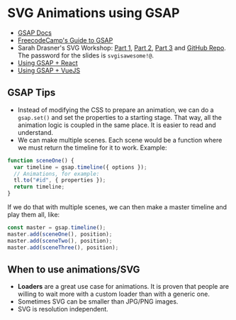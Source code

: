 # SVG Animations using GSAP

- [GSAP Docs](https://greensock.com/docs/)
- [FreecodeCamp's Guide to GSAP](https://www.freecodecamp.org/news/the-beginners-guide-to-the-greensock-animation-platform-7dc9fd9eb826/)
- Sarah Drasner's SVG Workshop: [Part 1](https://slides.com/sdrasner/adv-svg-1?token=UCdXy3zz), [Part 2](https://slides.com/sdrasner/adv-svg-2?token=FxyYIMcu), [Part 3](https://slides.com/sdrasner/adv-svg-3?token=IiYk_UQj) and [GitHub Repo](https://github.com/sdras/svg-workshop). The password for the slides is `svgisawesome!@`.
- [Using GSAP + React](https://greensock.com/react/)
- [Using GSAP + VueJS](https://blog.usejournal.com/vue-js-gsap-animations-26fc6b1c3c5a)

## GSAP Tips

- Instead of modifying the CSS to prepare an animation, we can do a `gsap.set()` and set the properties to a starting stage. That way, all the animation logic is coupled in the same place. It is easier to read and understand.
- We can make multiple scenes. Each scene would be a function where we must return the timeline for it to work. Example:

```js
function sceneOne() {
  var timeline = gsap.timeline({ options });
  // Animations, for example:
  tl.to("#id", { properties });
  return timeline;
}
```

If we do that with multiple scenes, we can then make a master timeline and play them all, like:

```js
const master = gsap.timeline();
master.add(sceneOne(), position);
master.add(sceneTwo(), position);
master.add(sceneThree(), position);
```

## When to use animations/SVG

- **Loaders** are a great use case for animations. It is proven that people are willing to wait more with a custom loader than with a generic one.
- Sometimes SVG can be smaller than JPG/PNG images.
- SVG is resolution independent.
